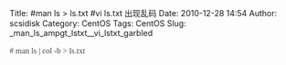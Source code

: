 Title: #man ls > ls.txt #vi ls.txt 出现乱码
Date: 2010-12-28 14:54
Author: scsidisk
Category: CentOS
Tags: CentOS
Slug: _man_ls_ampgt_lstxt__vi_lstxt_garbled

<span style="font-family: 'Lucida Grande', »ªÎÄÏ¸ºÚ, STHeiti; font-size: 14px; color: #444444; line-height: 20px;">\#
man ls | col -b \> ls.txt</span>

<div class="posttagsblock">
</div>

